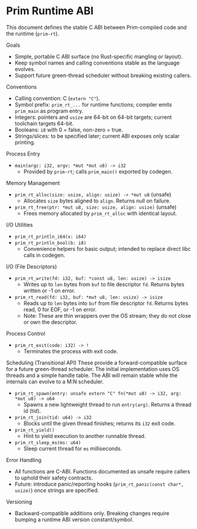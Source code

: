 Prim Runtime ABI
=================

This document defines the stable C ABI between Prim-compiled code and the runtime (`prim-rt`).

Goals
- Simple, portable C ABI surface (no Rust-specific mangling or layout).
- Keep symbol names and calling conventions stable as the language evolves.
- Support future green-thread scheduler without breaking existing callers.

Conventions
- Calling convention: C (`extern "C"`).
- Symbol prefix: `prim_rt_...` for runtime functions; compiler emits `prim_main` as program entry.
- Integers: pointers and `usize` are 64-bit on 64-bit targets; current toolchain targets 64-bit.
- Booleans: `i8` with 0 = false, non-zero = true.
- Strings/slices: to be specified later; current ABI exposes only scalar printing.

Process Entry
- `main(argc: i32, argv: *mut *mut u8) -> i32`
  - Provided by `prim-rt`; calls `prim_main()` exported by codegen.

Memory Management
- `prim_rt_alloc(size: usize, align: usize) -> *mut u8` (unsafe)
  - Allocates `size` bytes aligned to `align`. Returns null on failure.
- `prim_rt_free(ptr: *mut u8, size: usize, align: usize)` (unsafe)
  - Frees memory allocated by `prim_rt_alloc` with identical layout.

I/O Utilities
- `prim_rt_println_i64(x: i64)`
- `prim_rt_println_bool(b: i8)`
  - Convenience helpers for basic output; intended to replace direct libc calls in codegen.

I/O (File Descriptors)
- `prim_rt_write(fd: i32, buf: *const u8, len: usize) -> isize`
  - Writes up to `len` bytes from `buf` to file descriptor `fd`. Returns bytes written or -1 on error.
- `prim_rt_read(fd: i32, buf: *mut u8, len: usize) -> isize`
  - Reads up to `len` bytes into `buf` from file descriptor `fd`. Returns bytes read, 0 for EOF, or -1 on error.
  - Note: These are thin wrappers over the OS stream; they do not close or own the descriptor.

Process Control
- `prim_rt_exit(code: i32) -> !`
  - Terminates the process with exit code.

Scheduling (Transitional API)
These provide a forward-compatible surface for a future green-thread scheduler. The initial
implementation uses OS threads and a simple handle table. The ABI will remain stable while the
internals can evolve to a M:N scheduler.

- `prim_rt_spawn(entry: unsafe extern "C" fn(*mut u8) -> i32, arg: *mut u8) -> u64`
  - Spawns a new lightweight thread to run `entry(arg)`. Returns a thread id (tid).
- `prim_rt_join(tid: u64) -> i32`
  - Blocks until the given thread finishes; returns its `i32` exit code.
- `prim_rt_yield()`
  - Hint to yield execution to another runnable thread.
- `prim_rt_sleep_ms(ms: u64)`
  - Sleep current thread for `ms` milliseconds.

Error Handling
- All functions are C-ABI. Functions documented as unsafe require callers to uphold their safety contracts.
- Future: introduce panic/reporting hooks (`prim_rt_panic(const char*, usize)`) once strings are specified.

Versioning
- Backward-compatible additions only. Breaking changes require bumping a runtime ABI version constant/symbol.
